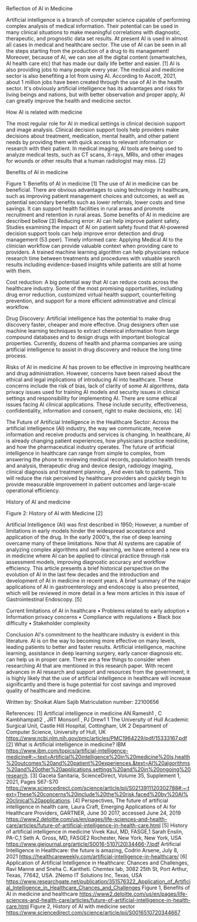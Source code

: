  

Reflection of AI in Medicine

Artificial intelligence is a branch of computer science capable of performing complex analysis of medical information. Their potential can be used in many clinical situations to make meaningful correlations with diagnostic, therapeutic, and prognostic data set results. At present AI is used in almost all cases in medical and healthcare sector. The use of AI can be seen in all the steps starting from the production of a drug to its management!  Moreover, because of AI, we can see all the digital content (smartwatches, AI health care etc) that has made our daily life better and easier. [1]
AI is also providing jobs to many people every year.  The medical and medicine sector is also benefiting a lot from using AI.  According to Ascott, 2021, about 1 million jobs have been created through the use of AI in the health sector.
It's obviously artificial intelligence has its advantages and risks for living beings and nations, but with better observation and proper apply, AI can greatly improve the health and medicine sector.

How AI is related with medicine

The most regular role for AI in medical settings is clinical decision support and image analysis. Clinical decision support tools help providers make decisions about treatment, medication, mental health, and other patient needs by providing them with quick access to relevant information or research with their patient. In medical imaging, AI tools are being used to analyze medical tests, such as CT scans, X-rays, MRIs, and other images for wounds or other results that a human radiologist may miss. [2]

Benefits of AI in medicine
 
Figure 1: Benefits of AI in medicine [1]
The use of AI in medicine can be beneficial. There are obvious advantages to using technology in healthcare, such as improving patient management choices and outcomes, as well as potential secondary benefits such as lower referrals, lower costs and time savings. It can support health facilities in rural areas and promote recruitment and retention in rural areas. Some benefits of AI in medicine are described bellow [3]
Reducing error:
AI can help improve patient safety. Studies examining the impact of AI on patient safety found that AI-powered decision support tools can help improve error detection and drug management (53 peer).
Timely informed care:
Applying Medical AI to the clinician workflow can provide valuable context when providing care to providers. A trained machine learning algorithm can help physicians reduce research time between treatments and procedures with valuable search results including evidence-based insights while patients are still at home with them.

Cost reduction:
A big potential way that AI can reduce costs across the healthcare industry. Some of the most promising opportunities, including drug error reduction, customized virtual health support, counterfeiting prevention, and support for a more efficient administrative and clinical workflow.

Drug Discovery:
Artificial intelligence has the potential to make drug discovery faster, cheaper and more effective. Drug designers often use machine learning techniques to extract chemical information from large compound databases and to design drugs with important biological properties. Currently, dozens of health and pharma companies are using artificial intelligence to assist in drug discovery and reduce the long time process.

Risks of AI in medicine
AI has proven to be effective in improving healthcare and drug administration. However, concerns have been raised about the ethical and legal implications of introducing AI into healthcare. These concerns include the risk of bias, lack of clarity of some AI algorithms, data privacy issues used for training AI models and security issues in clinical settings and responsibility for implementing AI. There are some ethical issues facing AI clinical applications. These include security, effectiveness, confidentiality, information and consent, right to make decisions, etc. [4]

The Future of Artificial Intelligence in the Healthcare Sector:
Across the artificial intelligence (AI) industry, the way we communicate, receive information and receive products and services is changing. In healthcare, AI is already changing patient experiences, how physicians practice medicine, and how the pharmaceutical industry operates. The future of artificial intelligence in healthcare can range from simple to complex, from answering the phone to reviewing medical records, population health trends and analysis, therapeutic drug and device design, radiology imaging, clinical diagnosis and treatment planning. , And even talk to patients. This will reduce the risk perceived by healthcare providers and quickly begin to provide measurable improvement in patient outcomes and large-scale operational efficiency.


History of AI and medicine

 
Figure 2: History of AI with Medicine [2]

Artificial Intelligence (AI) was first described in 1950; However, a number of limitations in early models hinder the widespread acceptance and application of the drug. In the early 2000's, the rise of deep learning overcame many of these limitations. Now that AI systems are capable of analyzing complex algorithms and self-learning, we have entered a new era in medicine where AI can be applied to clinical practice through risk assessment models, improving diagnostic accuracy and workflow efficiency. This article presents a brief historical perspective on the evolution of AI in the last few decades and the introduction and development of AI in medicine in recent years. A brief summary of the major applications of AI in gastroenterology and endoscopy is also presented, which will be reviewed in more detail in a few more articles in this issue of Gastrointestinal Endoscopy. [5]

Current limitations of AI in healthcare
•	Problems related to early adoption
•	Information privacy concerns
•	Compliance with regulations
•	Black box difficulty 
•	Stakeholder complexity

Conclusion
AI's commitment to the healthcare industry is evident in this literature. AI is on the way to becoming more effective on many levels, leading patients to better and faster results. Artificial intelligence, machine learning, assistance in deep learning surgery, early cancer diagnosis etc. can help us in proper care. There are a few things to consider when researching AI that are mentioned in this research paper. With recent advances in AI research and support and resources from the government, it is highly likely that the use of artificial intelligence in healthcare will increase significantly and there is huge potential for cost savings and improved quality of healthcare and medicine.

Written by:
Shoikat Alam Sajib
Matriculation number: 22100656

References:
[1] Artificial intelligence in medicine AN Ramesh1 , C Kambhampati2 , JRT Monson1 , PJ Drew1 1 The University of Hull Academic Surgical Unit, Castle Hill Hospital, Cottingham, UK 2 Department of Computer Science, University of Hull, UK https://www.ncbi.nlm.nih.gov/pmc/articles/PMC1964229/pdf/15333167.pdf
[2] What is Artificial intelligence in medicine? IBM https://www.ibm.com/topics/artificial-intelligence-medicine#:~:text=Artificial%20intelligence%20in%20medicine%20is,health%20outcomes%20and%20patient%20experiences.&text=AI%20algorithms%20and%20other%20applications,settings%20and%20in%20ongoing%20research.
[3] Gaceta Sanitaria, ScienceDirect, Volume 35, Supplement 1, 2021, Pages S67-S70 https://www.sciencedirect.com/science/article/pii/S0213911120302788#:~:text=These%20concerns%20include%20the%20risk,faced%20by%20AI%20clinical%20applications.
[4] Perspectives, The future of artificial intelligence in health care, Laura Craft, Emerging Applications of Ai for Healthcare Providers, GARTNER, June 30 2017, accessed June 24, 2019 https://www2.deloitte.com/us/en/pages/life-sciences-and-health-care/articles/future-of-artificial-intelligence-in-health-care.html
[5] History of artificial intelligence in medicine Vivek Kaul, MD, FASGE,1 Sarah Enslin, PA-C,1 Seth A. Gross, MD, FASGE2 Rochester, New York, New York, USA https://www.giejournal.org/article/S0016-5107(20)34466-7/pdf
Artificial Intelligence in Healthcare: the future is amazing, Codrin Arsene, July 8, 2021 https://healthcareweekly.com/artificial-intelligence-in-healthcare/
[6] Application of Artificial Intelligence in Healthcare: Chances and Challenges, Ravi Manne and Sneha C. Kantheti. Chemtex lab, 3082 25th St, Port Arthur, Texas, 77642, USA. 2Nemo IT Solutions Inc, Texas, USA https://www.researchgate.net/publication/351576322_Application_of_Artificial_Intelligence_in_Healthcare_Chances_and_Challenges
Figure 1, Benefits of AI in medicine and healthcare  https://www2.deloitte.com/us/en/pages/life-sciences-and-health-care/articles/future-of-artificial-intelligence-in-health-care.html
Figure 2, History of AI with medicine sector https://www.sciencedirect.com/science/article/pii/S0016510720344667


